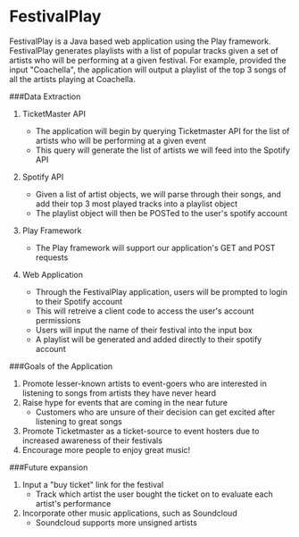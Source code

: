 FestivalPlay
============

FestivalPlay is a Java based web application using the Play framework. FestivalPlay generates playlists with a list of popular tracks given a set of artists who will be performing at a given festival. For example, provided the input "Coachella", the application will output a playlist of the top 3 songs of all the artists playing at Coachella.

###Data Extraction

1. TicketMaster API
	* The application will begin by querying Ticketmaster API for the list of artists who will be performing at a given event
	* This query will generate the list of artists we will feed into the Spotify API

2. Spotify API
	* Given a list of artist objects, we will parse through their songs, and add their top 3 most played tracks into a playlist object
	* The playlist object will then be POSTed to the user's spotify account

3. Play Framework
	* The Play framework will support our application's GET and POST requests

4. Web Application
	* Through the FestivalPlay application, users will be prompted to login to their Spotify account
	* This will retreive a client code to access the user's account permissions
	* Users will input the name of their festival into the input box
	* A playlist will be generated and added directly to their spotify account

###Goals of the Application

1. Promote lesser-known artists to event-goers who are interested in listening to songs from artists they have never heard
2. Raise hype for events that are coming in the near future
	* Customers who are unsure of their decision can get excited after listening to great songs
3. Promote Ticketmaster as a ticket-source to event hosters due to increased awareness of their festivals
4. Encourage more people to enjoy great music!

###Future expansion
1. Input a "buy ticket" link for the festival
	* Track which artist the user bought the ticket on to evaluate each artist's performance
2. Incorporate other music applications, such as Soundcloud
	* Soundcloud supports more unsigned artists